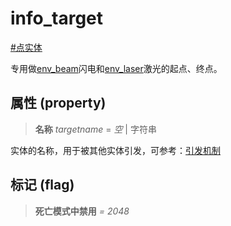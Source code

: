 # info_target
[#点实体](wiki/point_entity)

专用做[env_beam](wiki/entity/env_beam)闪电和[env_laser](wiki/entity/env_laser)激光的起点、终点。

## 属性 (property)
> **名称** *targetname* = *空* | 字符串

实体的名称，用于被其他实体引发，可参考：[引发机制](wiki/trigger)

## 标记 (flag)
> **死亡模式中禁用** *= 2048*

